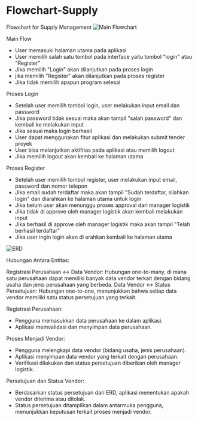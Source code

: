 # Flowchart-Supply
Flowchart for Supply Management
![Main Flowchart](https://github.com/Argius31/Business-Analyst-Study-Case/assets/122506192/796b39b9-e525-451b-8264-7357462966e2)

Main Flow
- User memasuki halaman utama pada aplikasi
- User memilih salah satu tombol pada interface yaitu tombol "login" atau "Register"
- Jika memilih "Login" akan dilanjutkan pada proses login
- jika memilih "Register" akan dilanjutkan pada proses register
- Jika tidak memilih apapun program selesai

Proses Login
- Setelah user memilih tombol login, user melakukan input email dan password
- Jika password tidak sesuai maka akan tampil "salah password" dan kembali ke melakukan input
- Jika sesuai maka login berhasil
- User dapat menggunakan fitur aplikasi dan melakukan submit tender proyek
- User bisa melanjutkan aktifitas pada aplikasi atau memilih logout
- Jika memilih logout akan kembali ke halaman utama

Proses Register
- Setelah user memilih tombol register, user melakukan input email, password dan nomor telepon
- Jika email sudah terdaftar maka akan tampil "Sudah terdaftar, silahkan login" dan diarahkan ke halaman utama untuk login
- Jika belum user akan menunggu proses approval dari manager logistik
- Jika tidak di approve oleh manager logistik akan kembali melakukan input
- Jika berhasil di approve oleh manager logistik maka akan tampil "Telah berhasil terdaftar"
- Jika user ingin login akan di arahkan kembali ke halaman utama

![ERD](https://github.com/Argius31/Business-Analyst-Study-Case/assets/122506192/b85ab211-361e-4f55-90da-9cfd9695a4e7)


Hubungan Antara Entitas:

Registrasi Perusahaan <-> Data Vendor: Hubungan one-to-many, di mana satu perusahaan dapat memiliki banyak data vendor terkait dengan bidang usaha dan jenis perusahaan yang berbeda.
Data Vendor <-> Status Persetujuan: Hubungan one-to-one, menunjukkan bahwa setiap data vendor memiliki satu status persetujuan yang terkait.

Registrasi Perusahaan:
- Pengguna memasukkan data perusahaan ke dalam aplikasi.
- Aplikasi memvalidasi dan menyimpan data perusahaan.

Proses Menjadi Vendor:
- Pengguna melengkapi data vendor (bidang usaha, jenis perusahaan).
- Aplikasi menyimpan data vendor yang terkait dengan perusahaan.
- Verifikasi dilakukan dan status persetujuan diberikan oleh manager logistik.

Persetujuan dan Status Vendor:
- Berdasarkan status persetujuan dari ERD, aplikasi menentukan apakah vendor diterima atau ditolak.
- Status persetujuan ditampilkan dalam antarmuka pengguna, menunjukkan keputusan terkait proses menjadi vendor.
